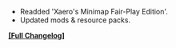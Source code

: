 




- Readded 'Xaero's Minimap Fair-Play Edition'.
- Updated mods & resource packs.


**[[Full Changelog]](https://wiki.crismpack.net/modpacks/breakneck-optimized/changelog/1.20/1.21#v4.0.4)**